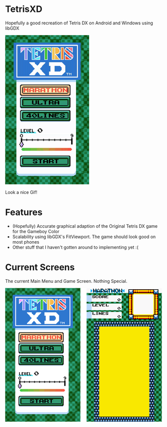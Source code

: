 # TetrisXD
Hopefully a good recreation of Tetris DX on Android and Windows using libGDX

![Alt text](/screenshots/mainmenu.gif?raw=true "Current Screens") 

Look a nice Gif!

# Features
- (Hopefully) Accurate graphical adaption of the Original Tetris DX game for the Gameboy Color
- Scalability using libGDX's FitViewport. The game should look good on most phones 
- Other stuff that I haven't gotten around to implementing yet :(

# Current Screens
The current Main Menu and Game Screen. Nothing Special.

![Alt text](/screenshots/screens.png?raw=true "Current Screens")
